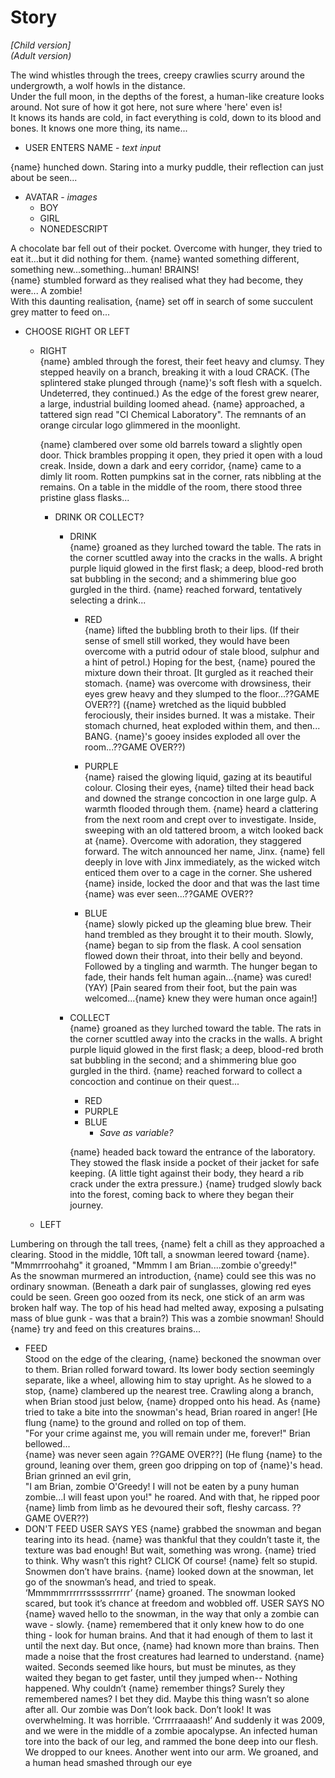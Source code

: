 # Story

*[Child version]*  
*(Adult version)*

The wind whistles through the trees, creepy crawlies scurry around the undergrowth, a wolf howls in the distance.  
Under the full moon, in the depths of the forest, a human-like creature looks around. Not sure of how it got here, not sure where 'here' even is!  
It knows its hands are cold, in fact everything is cold, down to its blood and bones. It knows one more thing, its name...

- USER ENTERS NAME - *text input*

{name} hunched down. Staring into a murky puddle, their reflection can just about be seen...

- AVATAR - *images*
  - BOY
  - GIRL
  - NONEDESCRIPT

A chocolate bar fell out of their pocket. Overcome with hunger, they tried to eat it...but it did nothing for them. {name} wanted something different, something new...something...human! BRAINS!  
{name} stumbled forward as they realised what they had become, they were... A zombie!  
With this daunting realisation, {name} set off in search of some succulent grey matter to feed on...  

- CHOOSE RIGHT OR LEFT
  - RIGHT  
    {name} ambled through the forest, their feet heavy and clumsy. They stepped heavily on a branch, breaking it with a loud CRACK. (The splintered stake plunged through {name}'s soft flesh with a squelch. Undeterred, they continued.) As the edge of the forest grew nearer, a large, industrial building loomed ahead. {name} approached, a tattered sign read "CI Chemical Laboratory". The remnants of an orange circular logo glimmered in the moonlight.  

    {name} clambered over some old barrels toward a slightly open door. Thick brambles propping it open, they pried it open with a loud creak. Inside, down a dark and eery corridor, {name} came to a dimly lit room. Rotten pumpkins sat in the corner, rats nibbling at the remains. On a table in the middle of the room, there stood three pristine glass flasks...

    - DRINK OR COLLECT?
      - DRINK  
        {name} groaned as they lurched toward the table. The rats in the corner scuttled away into the cracks in the walls. A bright purple liquid glowed in the first flask; a deep, blood-red broth sat bubbling in the second; and a shimmering blue goo gurgled in the third. {name} reached forward, tentatively selecting a drink...

        - RED  
          {name} lifted the bubbling broth to their lips. (If their sense of smell still worked, they would have been overcome with a putrid odour of stale blood, sulphur and a hint of petrol.) Hoping for the best, {name} poured the mixture down their throat. [It gurgled as it reached their stomach. {name} was overcome with drowsiness, their eyes grew heavy and they slumped to the floor...??GAME OVER??] ({name} wretched as the liquid bubbled ferociously, their insides burned. It was a mistake. Their stomach churned, heat exploded within them, and then... BANG. {name}'s gooey insides exploded all over the room...??GAME OVER??)

        - PURPLE  
          {name} raised the glowing liquid, gazing at its beautiful colour. Closing their eyes, {name} tilted their head back and downed the strange concoction in one large gulp. A warmth flooded through them. {name} heard a clattering from the next room and crept over to investigate. Inside, sweeping with an old tattered broom, a witch looked back at {name}. Overcome with adoration, they staggered forward. The witch announced her name, Jinx. {name} fell deeply in love with Jinx immediately, as the wicked witch enticed them over to a cage in the corner. She ushered {name} inside, locked the door and that was the last time {name} was ever seen...??GAME OVER??

        - BLUE  
          {name} slowly picked up the gleaming blue brew. Their hand trembled as they brought it to their mouth. Slowly, {name} began to sip from the flask. A cool sensation flowed down their throat, into their belly and beyond. Followed by a tingling and warmth. The hunger began to fade, their hands felt human again...{name} was cured! (YAY) [Pain seared from their foot, but the pain was welcomed...{name} knew they were human once again!]

      - COLLECT  
        {name} groaned as they lurched toward the table. The rats in the corner scuttled away into the cracks in the walls. A bright purple liquid glowed in the first flask; a deep, blood-red broth sat bubbling in the second; and a shimmering blue goo gurgled in the third. {name} reached forward to collect a concoction and continue on their quest...

        - RED
        - PURPLE
        - BLUE
          - *Save as variable?*

        {name} headed back toward the entrance of the laboratory. They stowed the flask inside a pocket of their jacket for safe keeping. (A little tight against their body, they heard a rib crack under the extra pressure.) {name} trudged slowly back into the forest, coming back to where they began their journey.

  - LEFT  

Lumbering on through the tall trees, {name} felt a chill as they approached a clearing. Stood in the middle, 10ft tall, a snowman leered toward {name}.  
"Mmmrrroohahg" it groaned, "Mmmm I am Brian....zombie o'greedy!"  
As the snowman murmered an introduction, {name} could see this was no ordinary snowman. (Beneath a dark pair of sunglasses, glowing red eyes could be seen. Green goo oozed from its neck, one stick of an arm was broken half way. The top of his head had melted away, exposing a pulsating mass of blue gunk - was that a brain?) This was a zombie snowman! Should {name} try and feed on this creatures brains...

  - FEED  
    Stood on the edge of the clearing, {name} beckoned the snowman over to them.
    Brian rolled forward toward. Its lower body section seemingly separate, like a wheel, allowing him to stay upright. As he slowed to a stop, {name} clambered up the nearest tree. Crawling along a branch, when Brian stood just below, {name} dropped onto his head. As {name} tried to take a bite into the snowman's head, Brian roared in anger! [He flung {name} to the ground and rolled on top of them.  
    "For your crime against me, you will remain under me, forever!" Brian bellowed...  
    {name} was never seen again ??GAME OVER??] (He flung {name} to the ground, leaning over them, green goo dripping on top of {name}'s head. Brian grinned an evil grin,  
    "I am Brian, zombie O'Greedy! I will not be eaten by a puny human zombie...I will feast upon you!" he roared. And with that, he ripped poor {name} limb from limb as he devoured their soft, fleshy carcass. ??GAME OVER??)
  - DON'T FEED
USER SAYS YES
{name} grabbed the snowman and began tearing into its head. {name} was thankful that they couldn’t taste it, the texture was bad enough! But wait, something was wrong. {name} tried to think. Why wasn’t this right?
CLICK
Of course! {name} felt so stupid. Snowmen don’t have brains. {name} looked down at the snowman, let go of the snowman’s head, and tried to speak. ‘Mmmmmrrrrrrsssssrrrrrr’ {name} groaned. The snowman looked scared, but took it’s chance at freedom and wobbled off.
USER SAYS NO
{name} waved hello to the snowman, in the way that only a zombie can wave - slowly. {name} remembered that it only knew how to do one thing - look for human brains. And that it had enough of them to last it until the next day. But once, {name} had known more than brains.
Then made a noise that the frost creatures had learned to understand. {name} waited. Seconds seemed like hours, but must be minutes, as they waited they began to get faster, until they jumped when--
Nothing happened. Why couldn’t {name} remember things? Surely they remembered names? I bet they did. Maybe this thing wasn’t so alone after all. Our zombie was
Don’t look back. Don’t look!
It was overwhelming. It was horrible. ‘Crrrrraaaash!’ And suddenly it was 2009, and we were in the middle of a zombie apocalypse. An infected human tore into the back of our leg, and rammed the bone deep into our flesh. We dropped to our knees. Another went into our arm. We groaned, and a human head smashed through our eye